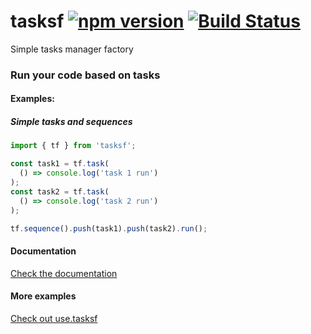 # tasksf [![npm version](https://img.shields.io/npm/v/tasksf.svg?style=flat)](https://www.npmjs.com/package/tasksf) [![Build Status](https://img.shields.io/travis/ranapat/tasksf/master.svg?style=flat)](https://travis-ci.org/ranapat/tasksf)
Simple tasks manager factory

### Run your code based on tasks

#### Examples:

##### Simple tasks and sequences
```javascript
import { tf } from 'tasksf';

const task1 = tf.task(
  () => console.log('task 1 run')
);
const task2 = tf.task(
  () => console.log('task 2 run')
);

tf.sequence().push(task1).push(task2).run();
```

#### Documentation

[Check the documentation](http://github.com/ranapat/tasksf/blob/master/docs/docs.md)

#### More examples

[Check out use.tasksf](http://github.com/ranapat/use.tasksf)